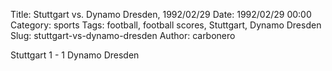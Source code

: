 Title: Stuttgart vs. Dynamo Dresden, 1992/02/29
Date: 1992/02/29 00:00
Category: sports
Tags: football, football scores, Stuttgart, Dynamo Dresden
Slug: stuttgart-vs-dynamo-dresden
Author: carbonero


Stuttgart 1 - 1 Dynamo Dresden
